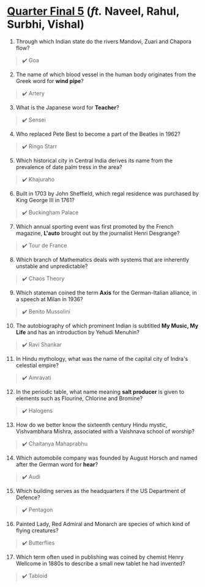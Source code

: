 # [Quarter Final 5](https://youtu.be/76wqF1nvnwk) (*ft.* Naveel, Rahul, Surbhi, Vishal)


1. Through which Indian state do the rivers Mandovi, Zuari and Chapora flow?
> :heavy_check_mark: Goa


2. The name of which blood vessel in the human body originates from the Greek word for **wind pipe**?
> :heavy_check_mark: Artery


3. What is the Japanese word for **Teacher**?
> :heavy_check_mark: Sensei


4. Who replaced Pete Best to become a part of the Beatles in 1962?
> :heavy_check_mark: Ringo Starr


5. Which historical city in Central India derives its name from the prevalence of date palm tress in the area?
> :heavy_check_mark: Khajuraho


6. Built in 1703 by John Sheffield, which regal residence was purchased by King George III in 1761?
> :heavy_check_mark: Buckingham Palace


7. Which annual sporting event was first promoted by the French magazine, **L'auto** brought out by the journalist Henri Desgrange?
> :heavy_check_mark: Tour de France


8. Which branch of Mathematics deals with systems that are inherently unstable and unpredictable?
> :heavy_check_mark: Chaos Theory


9. Which stateman coined the term **Axis** for the German-Italian alliance, in a speech at Milan in 1936?
> :heavy_check_mark: Benito Mussolini


10. The autobiography of which prominent Indian is subtitled **My Music, My Life** and has an introduction by Yehudi Menuhin?
> :heavy_check_mark: Ravi Shankar


11. In Hindu mythology, what was the name of the capital city of Indra's celestial empire?
> :heavy_check_mark: Amravati


12. In the periodic table, what name meaning **salt producer** is given to elements such as Flourine, Chlorine and Bromine?
> :heavy_check_mark: Halogens


13. How do we better know the sixteenth century Hindu mystic, Vishvambhara Mishra, associated with a Vaishnava school of worship?
> :heavy_check_mark: Chaitanya Mahaprabhu


14. Which automobile company was founded by August Horsch and named after the German word for **hear**?
> :heavy_check_mark: Audi


15. Which building serves as the headquarters if the US Department of Defence?
> :heavy_check_mark: Pentagon


16. Painted Lady, Red Admiral and Monarch are species of which kind of flying creatures?
> :heavy_check_mark: Butterflies


17. Which term often used in publishing was coined by chemist Henry Wellcome in 1880s to describe a small new tablet he had invented?
> :heavy_check_mark: Tabloid